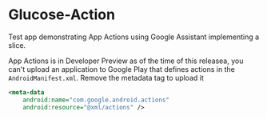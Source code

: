 # Glucose-Action
Test app demonstrating App Actions using Google Assistant implementing a slice.

App Actions is in Developer Preview as of the time of this releasea, you can't upload an application to Google Play that
defines actions in the `AndroidManifest.xml`. Remove the metadata tag to upload it

```xml
<meta-data
    android:name="com.google.android.actions"
    android:resource="@xml/actions" />
```
